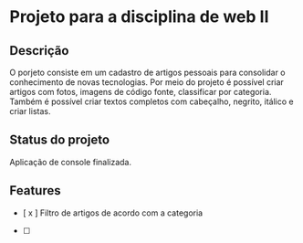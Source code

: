 <h1>Projeto para a disciplina de web II</h1>

<h2>Descrição</h2>

<p align="left">
  O porjeto consiste em um cadastro de artigos pessoais para consolidar o conhecimento de novas tecnologias. Por meio do projeto é possível criar artigos com fotos, imagens de código fonte, classificar por categoria. Também é possível criar textos completos com cabeçalho, negrito, itálico e criar listas.
</p>

<h2>Status do projeto</h2>
<p align="left">
  Aplicação de console finalizada.
</p>

<h2>Features</h2>

- [ x ] Filtro de artigos de acordo com a categoria 
- [ ]  
